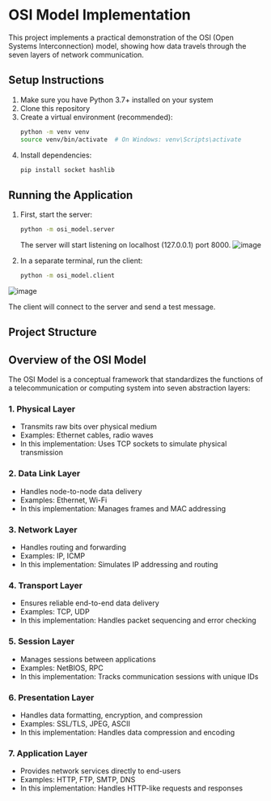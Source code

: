 # OSI Model Implementation

This project implements a practical demonstration of the OSI (Open Systems Interconnection) model, showing how data travels through the seven layers of network communication.

## Setup Instructions

1. Make sure you have Python 3.7+ installed on your system
2. Clone this repository
3. Create a virtual environment (recommended):
   ```bash
   python -m venv venv
   source venv/bin/activate  # On Windows: venv\Scripts\activate
   ```
4. Install dependencies:
   ```bash
   pip install socket hashlib
   ```

## Running the Application

1. First, start the server:
   ```bash
   python -m osi_model.server
   ```
   The server will start listening on localhost (127.0.0.1) port 8000.
![image](https://github.com/user-attachments/assets/258ce9af-e660-4691-8cde-08906e65f8dc)

3. In a separate terminal, run the client:
   ```bash
   python -m osi_model.client
   ```
![image](https://github.com/user-attachments/assets/363b9f32-b4b8-432e-bcc5-7ee59e526487)

   The client will connect to the server and send a test message.

## Project Structure

## Overview of the OSI Model

The OSI Model is a conceptual framework that standardizes the functions of a telecommunication or computing system into seven abstraction layers:

### 1. Physical Layer
- Transmits raw bits over physical medium
- Examples: Ethernet cables, radio waves
- In this implementation: Uses TCP sockets to simulate physical transmission

### 2. Data Link Layer
- Handles node-to-node data delivery
- Examples: Ethernet, Wi-Fi
- In this implementation: Manages frames and MAC addressing

### 3. Network Layer
- Handles routing and forwarding
- Examples: IP, ICMP
- In this implementation: Simulates IP addressing and routing

### 4. Transport Layer
- Ensures reliable end-to-end data delivery
- Examples: TCP, UDP
- In this implementation: Handles packet sequencing and error checking

### 5. Session Layer
- Manages sessions between applications
- Examples: NetBIOS, RPC
- In this implementation: Tracks communication sessions with unique IDs

### 6. Presentation Layer
- Handles data formatting, encryption, and compression
- Examples: SSL/TLS, JPEG, ASCII
- In this implementation: Handles data compression and encoding

### 7. Application Layer
- Provides network services directly to end-users
- Examples: HTTP, FTP, SMTP, DNS
- In this implementation: Handles HTTP-like requests and responses











